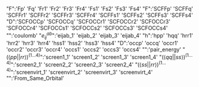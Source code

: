 "F":'Fp' 'Fq' 'Fr1' 'Fr2' 'Fr3' 'Fr4' 'Fs1' 'Fs2' 'Fs3' 'Fs4'
"F":'SCFFp' 'SCFFq' 'SCFFr1' 'SCFFr2' 'SCFFr3' 'SCFFr4' 'SCFFs1' 'SCFFs2' 'SCFFs3' 'SCFFs4'
"D":'SCFOCCp' 'SCFOCCq' 'SCFOCCr1' 'SCFOCCr2' 'SCFOCCr3' 'SCFOCCr4' 'SCFOCCs1' 'SCFOCCs2' 'SCFOCCs3' 'SCFOCCs4'
"":'coulomb'
"$e^{ab}_{ij}$":'eijab_1' 'eijab_2' 'eijab_3' 'eijab_4'
"h":'hpp' 'hqq' 'hrr1' 'hrr2' 'hrr3' 'hrr4' 'hss1' 'hss2' 'hss3' 'hss4'
"D":'occp' 'occq' 'occr1' 'occr2' 'occr3' 'occr4' 'occs1' 'occs2' 'occs3' 'occs4'
"":'pair_energy'
"$(\langle pp \vert \vert rr \rangle)^{(1 \ldots 4)}$":'screen1_1' 'screen1_2' 'screen1_3' 'screen1_4'
"$(\langle qq \vert \vert ss \rangle)^{(1 \ldots 4)}$":'screen2_1' 'screen2_2' 'screen2_3' 'screen2_4'
"$(\langle ss \vert \vert rr \rangle)^{(1\ldots4)}$":'screenvirt_1' 'screenvirt_2' 'screenvirt_3' 'screenvirt_4'
"":'From_Same_Orbital'
